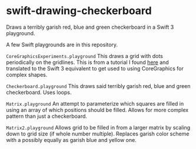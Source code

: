 # swift-drawing-checkerboard
Draws a terribly garish red, blue and green checkerboard in a Swift 3 playground.

A few Swift playgrounds are in this repository. 

`CoreGraphicsExperiments.playground`
This draws a grid with dots periodically on the gridlines. This is from a tutorial I found [here](https://madebymany.com/blog/exploring-swift-with-playgrounds) and translated to the Swift 3 equivalent to get used to using CoreGraphics for complex shapes.

`Checkerboard.playground`
This draws said terribly garish red, blue and green checkerboard. Uses loops.

`Matrix.playground`
An attempt to parameterize which squares are filled in using an array of which positions should be filled. Allows for more complex pattern than just a checkerboard.

`Matrix2.playground`
Allows grid to be filled in from a larger matrix by scaling down to grid size (if whole number multiple). Replaces garish color scheme with a possibly equally as garish blue and yellow one.
